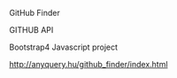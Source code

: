GitHub Finder 

GITHUB API 

Bootstrap4 
Javascript project 

http://anyquery.hu/github_finder/index.html
